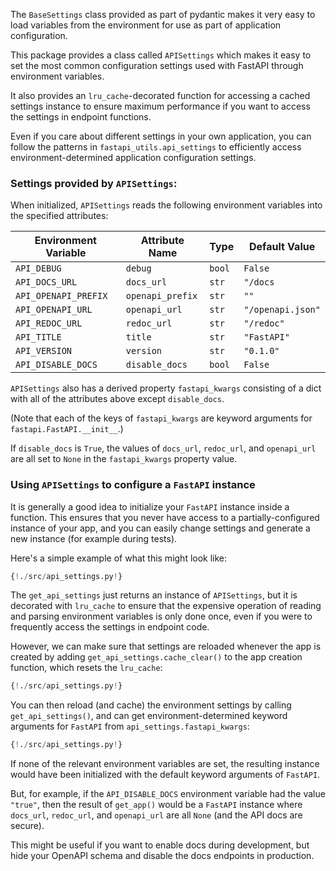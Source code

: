 The `BaseSettings` class provided as part of pydantic makes it very easy to load variables
from the environment for use as part of application configuration.

This package provides a class called `APISettings` which makes it easy to set the most
common configuration settings used with FastAPI through environment variables.

It also provides an `lru_cache`-decorated function for accessing a cached settings
instance to ensure maximum performance if you want to access the settings in endpoint
functions.

Even if you care about different settings in your own application, you can follow
the patterns in `fastapi_utils.api_settings` to efficiently access environment-determined
application configuration settings.

### Settings provided by `APISettings`:

When initialized, `APISettings` reads the following environment variables into the specified attributes:

Environment Variable | Attribute Name   | Type   | Default Value
-------------------- | ---------------- | ------ | -------------
`API_DEBUG`          | `debug`          | `bool` | `False`
`API_DOCS_URL`       | `docs_url`       | `str`  | `"/docs`
`API_OPENAPI_PREFIX` | `openapi_prefix` | `str`  | `""`
`API_OPENAPI_URL`    | `openapi_url`    | `str`  | `"/openapi.json"`
`API_REDOC_URL`      | `redoc_url`      | `str`  | `"/redoc"`
`API_TITLE`          | `title`          | `str`  | `"FastAPI"`
`API_VERSION`        | `version`        | `str`  | `"0.1.0"`
`API_DISABLE_DOCS`   | `disable_docs`   | `bool` | `False`

`APISettings` also has a derived property `fastapi_kwargs` consisting of a dict with all of the attributes above except
`disable_docs`.

(Note that each of the keys of `fastapi_kwargs` are keyword arguments for `fastapi.FastAPI.__init__`.)

If `disable_docs` is `True`, the values of `docs_url`, `redoc_url`, and `openapi_url` are all set to `None`
in the `fastapi_kwargs` property value.


### Using `APISettings` to configure a `FastAPI` instance

It is generally a good idea to initialize your `FastAPI` instance inside a function.
This ensures that you never have access to a partially-configured instance of your app,
and you can easily change settings and generate a new instance (for example during tests).

Here's a simple example of what this might look like:

```python hl_lines="3"
{!./src/api_settings.py!}
```

The `get_api_settings` just returns an instance of `APISettings`, but it is decorated with `lru_cache`
to ensure that the expensive operation of reading and parsing environment variables is only
done once, even if you were to frequently access the settings in endpoint code.

However, we can make sure that settings are reloaded whenever the app is created by adding
`get_api_settings.cache_clear()` to the app creation function, which resets the `lru_cache`:

```python hl_lines="7"
{!./src/api_settings.py!}
```

You can then reload (and cache) the environment settings by calling `get_api_settings()`,
and can get environment-determined keyword arguments for `FastAPI` from `api_settings.fastapi_kwargs`:

```python hl_lines="8 9"
{!./src/api_settings.py!}
```

If none of the relevant environment variables are set, the resulting instance would have
been initialized with the default keyword arguments of `FastAPI`.

But, for example, if the `API_DISABLE_DOCS` environment variable had the value `"true"`,
then the result of `get_app()` would be a `FastAPI` instance where `docs_url`, `redoc_url`,
and `openapi_url` are all `None` (and the API docs are secure).

This might be useful if you want to enable docs during development, but hide your OpenAPI schema
and disable the docs endpoints in production.

